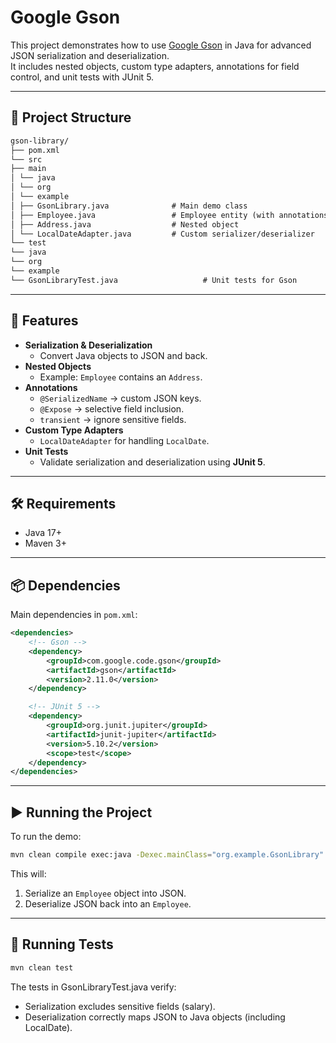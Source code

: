 # Google Gson

This project demonstrates how to use [Google Gson](https://github.com/google/gson) in Java for advanced JSON serialization and deserialization.  
It includes nested objects, custom type adapters, annotations for field control, and unit tests with JUnit 5.

---

## 📂 Project Structure

```markdown
gson-library/
├── pom.xml
└── src
├── main
│ └── java
│ └── org
│ └── example
│ ├── GsonLibrary.java              # Main demo class
│ ├── Employee.java                 # Employee entity (with annotations)
│ ├── Address.java                  # Nested object
│ └── LocalDateAdapter.java         # Custom serializer/deserializer
└── test
└── java
└── org
└── example
└── GsonLibraryTest.java                   # Unit tests for Gson
```

---

## 🚀 Features

- **Serialization & Deserialization**
    - Convert Java objects to JSON and back.
- **Nested Objects**
    - Example: `Employee` contains an `Address`.
- **Annotations**
    - `@SerializedName` → custom JSON keys.
    - `@Expose` → selective field inclusion.
    - `transient` → ignore sensitive fields.
- **Custom Type Adapters**
    - `LocalDateAdapter` for handling `LocalDate`.
- **Unit Tests**
    - Validate serialization and deserialization using **JUnit 5**.

---

## 🛠️ Requirements

- Java 17+
- Maven 3+

---

## 📦 Dependencies

Main dependencies in `pom.xml`:

```xml
<dependencies>
    <!-- Gson -->
    <dependency>
        <groupId>com.google.code.gson</groupId>
        <artifactId>gson</artifactId>
        <version>2.11.0</version>
    </dependency>

    <!-- JUnit 5 -->
    <dependency>
        <groupId>org.junit.jupiter</groupId>
        <artifactId>junit-jupiter</artifactId>
        <version>5.10.2</version>
        <scope>test</scope>
    </dependency>
</dependencies>
```

---

## ▶️ Running the Project

To run the demo:

```bash
mvn clean compile exec:java -Dexec.mainClass="org.example.GsonLibrary"
```

This will:

1. Serialize an `Employee` object into JSON.
2. Deserialize JSON back into an `Employee`.

---

## 🧪 Running Tests

```bash
mvn clean test
```

The tests in GsonLibraryTest.java verify:
- Serialization excludes sensitive fields (salary).
- Deserialization correctly maps JSON to Java objects (including LocalDate).